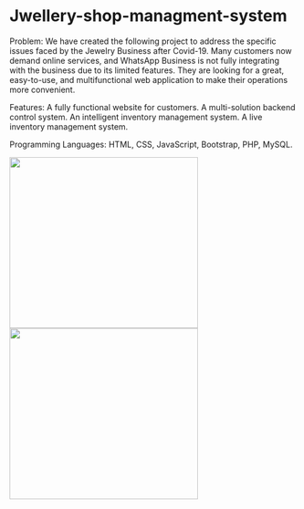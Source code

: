  # Jwellery-shop-managment-system
Problem: We have created the following project to address the specific issues faced by the Jewelry Business after Covid-19. Many customers now demand online services, and WhatsApp Business is not fully integrating with the business due to its limited features. They are looking for a great, easy-to-use, and multifunctional web application to make their operations more convenient.

Features:
A fully functional website for customers.
A multi-solution backend control system.
An intelligent inventory management system.
A live inventory management system.

Programming Languages: HTML, CSS, JavaScript, Bootstrap, PHP, MySQL.

<img src="https://github.com/pratik9933/Jwellery-shop-managment-system/assets/130751686/bea0fdb8-3e9e-4db8-a3ab-5f711becb9f7" height="300" width="330">
<img src="https://github.com/pratik9933/Jwellery-shop-managment-system/assets/130751686/bea0fdb8-3e9e-4db8-a3ab-5f711becb9f7" height="300" width="330">

